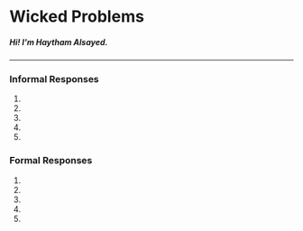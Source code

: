 # Wicked Problems

##### Hi! I'm Haytham Alsayed.
---

### Informal Responses
   1.
   2.
   3.
   4.
   5.

### Formal Responses
   1.
   2.
   3.
   4.
   5.
